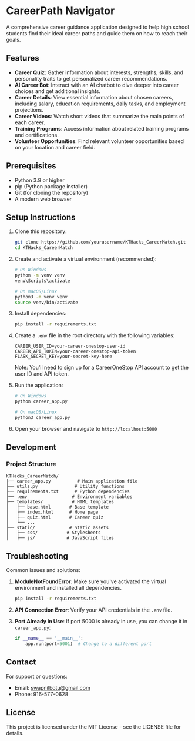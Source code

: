 # CareerPath Navigator

A comprehensive career guidance application designed to help high school students find their ideal career paths and guide them on how to reach their goals.

## Features

- **Career Quiz**: Gather information about interests, strengths, skills, and personality traits to get personalized career recommendations.
- **AI Career Bot**: Interact with an AI chatbot to dive deeper into career choices and get additional insights.
- **Career Details**: View essential information about chosen careers, including salary, education requirements, daily tasks, and employment projections.
- **Career Videos**: Watch short videos that summarize the main points of each career.
- **Training Programs**: Access information about related training programs and certifications.
- **Volunteer Opportunities**: Find relevant volunteer opportunities based on your location and career field.

## Prerequisites

- Python 3.9 or higher
- pip (Python package installer)
- Git (for cloning the repository)
- A modern web browser

## Setup Instructions

1. Clone this repository:
   ```bash
   git clone https://github.com/yourusername/KTHacks_CareerMatch.git
   cd KTHacks_CareerMatch
   ```

2. Create and activate a virtual environment (recommended):
   ```bash
   # On Windows
   python -m venv venv
   venv\Scripts\activate

   # On macOS/Linux
   python3 -m venv venv
   source venv/bin/activate
   ```

3. Install dependencies:
   ```bash
   pip install -r requirements.txt
   ```

4. Create a `.env` file in the root directory with the following variables:
   ```
   CAREER_USER_ID=your-career-onestop-user-id
   CAREER_API_TOKEN=your-career-onestop-api-token
   FLASK_SECRET_KEY=your-secret-key-here
   ```
   Note: You'll need to sign up for a CareerOneStop API account to get the user ID and API token.

5. Run the application:
   ```bash
   # On Windows
   python career_app.py

   # On macOS/Linux
   python3 career_app.py
   ```

6. Open your browser and navigate to `http://localhost:5000`

## Development

### Project Structure

```
KTHacks_CareerMatch/
├── career_app.py          # Main application file
├── utils.py              # Utility functions
├── requirements.txt      # Python dependencies
├── .env                 # Environment variables
├── templates/           # HTML templates
│   ├── base.html       # Base template
│   ├── index.html      # Home page
│   ├── quiz.html       # Career quiz
│   └── ...
├── static/             # Static assets
│   ├── css/           # Stylesheets
│   ├── js/            # JavaScript files
```

## Troubleshooting

Common issues and solutions:

1. **ModuleNotFoundError**: Make sure you've activated the virtual environment and installed all dependencies.
   ```bash
   pip install -r requirements.txt
   ```

2. **API Connection Error**: Verify your API credentials in the `.env` file.

3. **Port Already in Use**: If port 5000 is already in use, you can change it in `career_app.py`:
   ```python
   if __name__ == '__main__':
       app.run(port=5001)  # Change to a different port
   ```

## Contact

For support or questions:
- Email: swapnilbotu@gmail.com
- Phone: 916-577-0628

## License

This project is licensed under the MIT License - see the LICENSE file for details. 
